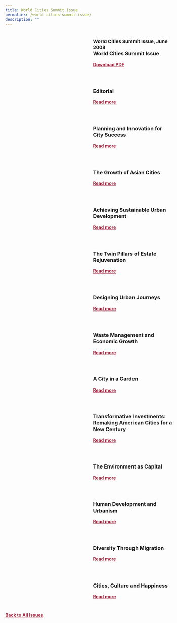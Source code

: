 ```yaml
---
title: World Cities Summit Issue
permalink: /world-cities-summit-issue/
description: ""
---
```

<style>

.back a
{
	color: #9f2943;
	font-weight: bold;
	}
	
.cat
   {
   font-size: 15px;
   }

.text
{
	width: 50%;
}	
	
.img1 img
{
margin-top:25px;	
}	
	
.img img
{
margin-top:15px;	
}		
	
.button1 a
{
	color: #9f2943;
	font-weight:bold;
}
	

.grid-container {
	display: grid;
	grid-template-columns: 50% 50%;
	grid-column-gap: 5%;
	margin-bottom: 5%;
	}	
	
@media only screen and (max-width: 600px) {
	.grid-container {
		display: block;
	}
}	
</style>


<div class="grid-container">
	<div><img src=""></div>
	<div>
		<h3><span class="cat">World Cities Summit Issue, June 2008</span><br>World Cities Summit Issue</h3>
		<p></p>
		<div class="button1"><a target="_blank" href="https://file.go.gov.sg/ethos-world-cities-summit-issue.pdf">Download PDF</a></div>
	</div>
</div>

<br>

<div class="grid-container">
	<div><img src=""></div>
	<div>
		<h3>Editorial</h3>
		<b><i></i></b>
		<p></p>
		<div class="button1"><a href="/world-cities-summit-issue/editorial/">Read more</a></div>
	</div>
</div>

<br>

<div class="grid-container">
	<div><img src=""></div>
	<div>
		<h3>Planning and Innovation for City Success</h3>
		<b><i></i></b>
		<p></p>
		<div class="button1"><a href="/world-cities-summit-issue/planning-and-innovation-for-city-success/">Read more</a></div>
	</div>
</div>

<br>

<div class="grid-container">
	<div><img src=""></div>
	<div>
		<h3>The Growth of Asian Cities</h3>
		<b><i></i></b>
		<p></p>
		<div class="button1"><a href="/world-cities-summit-issue/the-growth-of-asian-cities/">Read more</a></div>
	</div>
</div>

<br>


<div class="grid-container">
	<div><img src=""></div>
	<div>
		<h3>Achieving Sustainable Urban Development</h3>
		<b><i></i></b>
		<p></p>
		<div class="button1"><a href="/world-cities-summit-issue/achieving-sustainable-urban-development/">Read more</a></div>
	</div>
</div>

<br>

<div class="grid-container">
	<div><img src=""></div>
	<div>
		<h3>The Twin Pillars of Estate Rejuvenation</h3>
		<b><i></i></b>
		<p></p>
		<div class="button1"><a href="/world-cities-summit-issue/the-twin-pillars-of-estate-rejuvenation/">Read more</a></div>
	</div>
</div>

<br>

<div class="grid-container">
	<div><img src=""></div>
	<div>
		<h3>Designing Urban Journeys</h3>
		<b><i></i></b>
		<p></p>
		<div class="button1"><a href="/world-cities-summit-issue/designing-urban-journeys/">Read more</a></div>
	</div>
</div>

<br>

<div class="grid-container">
	<div><img src=""></div>
	<div>
		<h3>Waste Management and Economic Growth</h3>
		<b><i></i></b>
		<p></p>
		<div class="button1"><a href="/world-cities-summit-issue/waste-management-and-economic-growth/">Read more</a></div>
	</div>
</div>

<br>

<div class="grid-container">
	<div><img src=""></div>
	<div>
		<h3>A City in a Garden</h3>
		<b><i></i></b>
		<p></p>
		<div class="button1"><a href="/world-cities-summit-issue/a-city-in-a-garden/">Read more</a></div>
	</div>
</div>

<br>

<div class="grid-container">
	<div><img src=""></div>
	<div>
		<h3>Transformative Investments: Remaking American Cities for a New Century</h3>
		<b><i></i></b>
		<p></p>
		<div class="button1"><a href="/world-cities-summit-issue/transformative-investments-remaking-american-cities-for-a-new-century/">Read more</a></div>
	</div>
</div>

<br>

<div class="grid-container">
	<div><img src=""></div>
	<div>
		<h3>The Environment as Capital</h3>
		<b><i></i></b>
		<p></p>
		<div class="button1"><a href="/world-cities-summit-issue/opinion-the-environment-as-capital/">Read more</a></div>
	</div>
</div>

<br>

<div class="grid-container">
	<div><img src=""></div>
	<div>
		<h3>Human Development and Urbanism</h3>
		<b><i></i></b>
		<p></p>
		<div class="button1"><a href="/world-cities-summit-issue/human-development-and-urbanisation/">Read more</a></div>
	</div>
</div>

<br>

<div class="grid-container">
	<div><img src=""></div>
	<div>
		<h3>Diversity Through Migration</h3>
		<b><i></i></b>
		<p></p>
		<div class="button1"><a href="/world-cities-summit-issue/diversity-through-migration/">Read more</a></div>
	</div>
</div>

<br>

<div class="grid-container">
	<div><img src=""></div>
	<div>
		<h3>Cities, Culture and Happiness</h3>
		<b><i></i></b>
		<p></p>
		<div class="button1"><a href="/world-cities-summit-issue/cities-culture-and-happiness/">Read more</a></div>
	</div>
</div>

<br>

<div class="back">
<a href="/all-issues/">Back to All Issues</a>
</div>